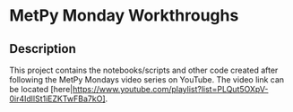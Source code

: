# MetPy Monday Workthroughs

## Description

This project contains the notebooks/scripts and other code created after following the MetPy Mondays
video series on YouTube. The video link can be located [here|https://www.youtube.com/playlist?list=PLQut5OXpV-0ir4IdllSt1iEZKTwFBa7kO].

